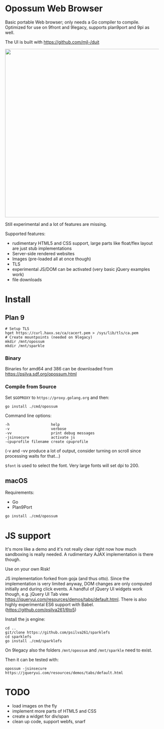 # Opossum Web Browser

Basic portable Web browser; only needs a Go compiler to compile. Optimized for use on 9front and 9legacy, supports plan9port and 9pi as well.

The UI is built with https://github.com/mjl-/duit

<img src="https://psilva.sdf.org/browsing.png" width="550">

Still experimental and a lot of features are missing.

Supported features:

- rudimentary HTML5 and CSS support, large parts like float/flex layout are just stub implementations
- Server-side rendered websites
- Images (pre-loaded all at once though)
- TLS
- experimental JS/DOM can be activated (very basic jQuery examples work)
- file downloads

# Install

## Plan 9

    # Setup TLS
    hget https://curl.haxx.se/ca/cacert.pem > /sys/lib/tls/ca.pem
    # Create mountpoints (needed on 9legacy)
    mkdir /mnt/opossum
    mkdir /mnt/sparkle

### Binary

Binaries for amd64 and 386 can be downloaded from https://psilva.sdf.org/opossum.html

### Compile from Source

Set `$GOPROXY` to `https://proxy.golang.org` and then:

    go install ./cmd/opossum

Command line options:

    -h                   help
    -v                   verbose
    -vv                  print debug messages
    -jsinsecure          activate js
    -cpuprofile filename create cpuprofile

(-v and -vv produce a lot of output,
consider turning on scroll since processing
waits for that...)

`$font` is used to select the font. Very large fonts will set dpi to 200.

## macOS

Requirements:

- Go
- Plan9Port

```
go install ./cmd/opossum
```

# JS support

It's more like a demo and it's not really clear right now how much sandboxing
is really needed. A rudimentary AJAX implementation is there though.

Use on your own Risk!

JS implementation forked from goja (and thus otto). Since the implementation
is very limited anyway, DOM changes are only computed initially and during
click events. A handful of jQuery UI widgets work though, e.g. jQuery UI Tab
view https://jqueryui.com/resources/demos/tabs/default.html. There is also
highly experimental ES6 support with Babel. (https://github.com/psilva261/6to5)

Install the js engine:

```
cd ..
git/clone https://github.com/psilva261/sparklefs
cd sparklefs
go install ./cmd/sparklefs
```

On 9legacy also the folders `/mnt/opossum` and `/mnt/sparkle` need to exist.

Then it can be tested with:

```
opossum -jsinsecure https://jqueryui.com/resources/demos/tabs/default.html
```

# TODO

- load images on the fly
- implement more parts of HTML5 and CSS
- create a widget for div/span
- clean up code, support webfs, snarf
